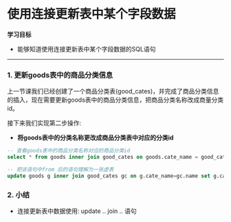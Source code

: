 # 使用连接更新表中某个字段数据

**学习目标**

* 能够知道使用连接更新表中某个字段数据的SQL语句

---


### 1. 更新goods表中的商品分类信息

上一节课我们已经创建了一个商品分类表(good_cates)，并完成了商品分类信息的插入，现在需要更新goods表中的商品分类信息，把商品分类名称改成商量分类id。

接下来我们实现第二步操作: 

* **将goods表中的分类名称更改成商品分类表中对应的分类id**

```sql
-- 查看goods表中的商品分类名称对应的商品分类id
select * from goods inner join good_cates on goods.cate_name = good_cates.name;

-- 把该语句中from 后的语句理解为一张虚表  
update goods g inner join good_cates gc on g.cate_name=gc.name set g.cate_name=gc.id;
```

### 2. 小结

* 连接更新表中数据使用: update .. join .. 语句










